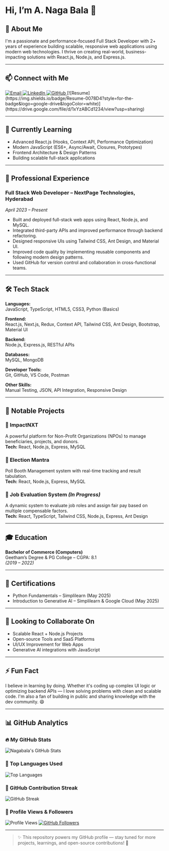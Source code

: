 # Hi, I’m A. Naga Bala 👋

## 🚀 About Me
I'm a passionate and performance-focused Full Stack Developer with 2+ years of experience building scalable, responsive web applications using modern web technologies. I thrive on creating real-world, business-impacting solutions with React.js, Node.js, and Express.js.

---

<h2>📫 Connect with Me</h2>

<a href="mailto:anbala0330@gmail.com">
  <img src="https://img.shields.io/badge/Email-D14836?style=for-the-badge&logo=gmail&logoColor=white" alt="Email" />
</a>
<a href="https://linkedin.com/in/anagabala0330">
  <img src="https://img.shields.io/badge/LinkedIn-0A66C2?style=for-the-badge&logo=linkedin&logoColor=white" alt="LinkedIn" />
</a>
<a href="https://github.com/nagabala3003">
  <img src="https://img.shields.io/badge/GitHub-000?style=for-the-badge&logo=github&logoColor=white" alt="GitHub" />
</a>
[![Resume](https://img.shields.io/badge/Resume-0078D4?style=for-the-badge&logo=google-drive&logoColor=white)](https://drive.google.com/file/d/1xYzABCd1234/view?usp=sharing)



---

## 🧠 Currently Learning
- Advanced React.js (Hooks, Context API, Performance Optimization)
- Modern JavaScript (ES6+, Async/Await, Closures, Prototypes)
- Frontend Architecture & Design Patterns
- Building scalable full-stack applications

---

## 💼 Professional Experience

### Full Stack Web Developer – NextPage Technologies, Hyderabad  
_April 2023 – Present_

- Built and deployed full-stack web apps using React, Node.js, and MySQL.
- Integrated third-party APIs and improved performance through backend refactoring.
- Designed responsive UIs using Tailwind CSS, Ant Design, and Material UI.
- Improved code quality by implementing reusable components and following modern design patterns.
- Used GitHub for version control and collaboration in cross-functional teams.

---

## 🛠️ Tech Stack

**Languages:**  
JavaScript, TypeScript, HTML5, CSS3, Python (Basics)

**Frontend:**  
React.js, Next.js, Redux, Context API, Tailwind CSS, Ant Design, Bootstrap, Material UI

**Backend:**  
Node.js, Express.js, RESTful APIs

**Databases:**  
MySQL, MongoDB

**Developer Tools:**  
Git, GitHub, VS Code, Postman

**Other Skills:**  
Manual Testing, JSON, API Integration, Responsive Design

---

## 📂 Notable Projects

### 🔸 ImpactNXT  
A powerful platform for Non-Profit Organizations (NPOs) to manage beneficiaries, projects, and donors.  
**Tech:** React, Node.js, Express, MySQL

### 🔸 Election Mantra  
Poll Booth Management system with real-time tracking and result tabulation.  
**Tech:** React, Node.js, Express, MySQL

### 🔸 Job Evaluation System _(In Progress)_  
A dynamic system to evaluate job roles and assign fair pay based on multiple compensable factors.  
**Tech:** React, TypeScript, Tailwind CSS, Node.js, Express, Ant Design

---

## 🎓 Education

**Bachelor of Commerce (Computers)**  
Geetham’s Degree & PG College – CGPA: 8.1  
_(2019 – 2022)_

---

## 📜 Certifications

- Python Fundamentals – Simplilearn (May 2025)
- Introduction to Generative AI – Simplilearn & Google Cloud (May 2025)

---

## 🤝 Looking to Collaborate On

- Scalable React + Node.js Projects  
- Open-source Tools and SaaS Platforms  
- UI/UX Improvement for Web Apps  
- Generative AI integrations with JavaScript

---

## ⚡ Fun Fact

I believe in learning by doing. Whether it's coding up complex UI logic or optimizing backend APIs — I love solving problems with clean and scalable code. I'm also a fan of building in public and sharing knowledge with the dev community. 😄

---

## 📊 GitHub Analytics

### 🔥 My GitHub Stats
![Nagabala's GitHub Stats](https://github-readme-stats.vercel.app/api?username=nagabala3003&show_icons=true&theme=radical&hide=contribs,prs)

### 📌 Top Languages Used
![Top Languages](https://github-readme-stats.vercel.app/api/top-langs/?username=nagabala3003&layout=compact&theme=radical)

### 🚀 GitHub Contribution Streak
![GitHub Streak](https://streak-stats.demolab.com?user=nagabala3003&theme=radical)

### 👀 Profile Views & Followers
![Profile Views](https://komarev.com/ghpvc/?username=nagabala3003&label=Profile%20views&color=0e75b6&style=flat)
[![GitHub Followers](https://img.shields.io/github/followers/nagabala3003?label=Follow&style=social)](https://github.com/nagabala3003)


---

> ✨ This repository powers my GitHub profile — stay tuned for more projects, learnings, and open-source contributions! 🚀
